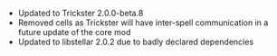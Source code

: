 - Updated to Trickster 2.0.0-beta.8
- Removed cells as Trickster will have inter-spell communication in a future update of the core mod
- Updated to libstellar 2.0.2 due to badly declared dependencies
